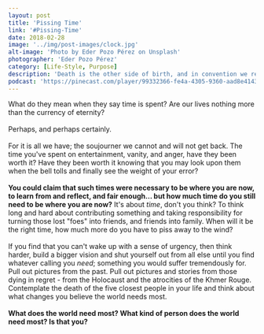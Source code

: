 ```yaml
---
layout: post
title: 'Pissing Time'
link: '#Pissing-Time'
date: 2018-02-28
image: '../img/post-images/clock.jpg'
alt-image: 'Photo by Eder Pozo Pérez on Unsplash'
photographer: 'Eder Pozo Pérez'
category: [Life-Style, Purpose]
description: 'Death is the other side of birth, and in convention we return to that transcendent womb from which we came, but in truth we had never left in the first place. Remain gracious for your blessings.'
podcast: 'https://pinecast.com/player/99332366-fe4a-4305-9360-aad8e4143639?theme=minimal'
---
```

What do they mean when they say time is spent? Are our lives nothing more than the currency of eternity? 
<br>
<br>
Perhaps, and perhaps certainly. 
<br>
<br>
For it is all we have; the soujourner we cannot and will not get back. The time you've spent on entertainment, vanity, and anger, have they been worth it?  Have they been worth it knowing that you may look upon them when the bell tolls and finally see the weight of your error? 
<br>
<br>
**You could claim that such times were necessary to be where you are now, to learn from and reflect, and fair enough… but how much time do you still need to be where you are now?** It's about *time*, don't you think? To think long and hard about contributing something and taking responsibility for turning those lost "foes" into friends, and friends into family. When will it be the right time, how much more do you have to piss away to the wind? 
<br>
<br>
If you find that you can't wake up with a sense of urgency, then think harder, build a bigger vision and shut yourself out from all else until you find whatever calling you *need*; something you would suffer tremendously for. Pull out pictures from the past. Pull out pictures and stories from those dying in regret - from the Holocaust and the atrocities of the Khmer Rouge. Contemplate the death of the five closest people in your life and think about what changes you believe the world needs most. 
<br>
<br>
**What does the world need most? What kind of person does the world need most? Is that you?**
